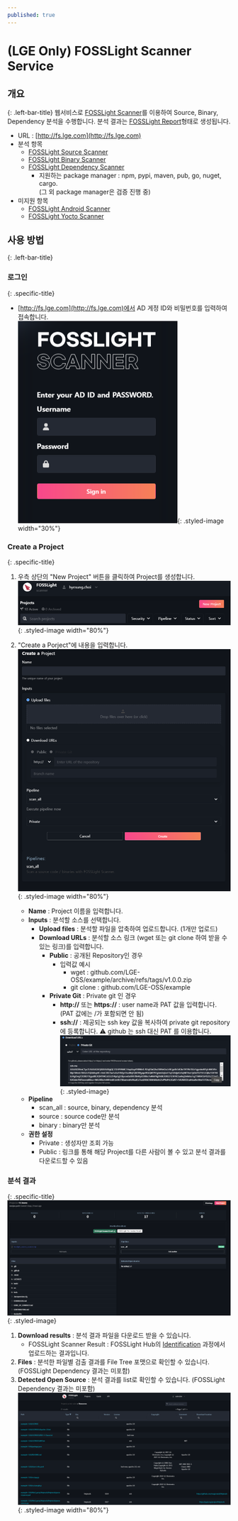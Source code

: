 ```yaml
---
published: true
---
```


# (LGE Only) FOSSLight Scanner Service 

## 개요
{: .left-bar-title}
웹서비스로 [FOSSLight Scanner](https://fosslight.org/fosslight-guide/scanner/)를 이용하여 Source, Binary, Dependency 분석을 수행합니다. 분석 결과는 [FOSSLight Report](https://fosslight.org/hub-guide/learn/2_fosslight_report.html)형태로 생성됩니다.    
- URL : [http://fs.lge.com](http://fs.lge.com)
- 분석 항목 
    - [FOSSLight Source Scanner](https://fosslight.org/fosslight-guide/scanner/2_source.html)
    - [FOSSLight Binary Scanner](https://fosslight.org/fosslight-guide/scanner/4_binary.html)
    - [FOSSLight Dependency Scanner](https://4000-hyesung-choi-fosslightorg.bee0.lge.com/scanner/3_dependency.html)
        - 지원하는 package manager : npm, pypi, maven, pub, go, nuget, cargo.  
          (그 외 package manager은 검증 진행 중)  
- 미지원 항목
    - [FOSSLight Android Scanner](https://4000-hyesung-choi-fosslightorg.bee0.lge.com/scanner/6_android.html)
    - [FOSSLight Yocto Scanner](https://4000-hyesung-choi-fosslightorg.bee0.lge.com/scanner/5_yocto.html)


## 사용 방법
{: .left-bar-title}

### 로그인
{: .specific-title}
- [http://fs.lge.com](http://fs.lge.com)에서 AD 게정 ID와 비밀번호를 입력하여 접속합니다.<br>
![log-in](images/7_fl_ss_login.png){: .styled-image width="30%"}  

### Create a Project 
{: .specific-title} 
1. 우측 상단의 "New Project" 버튼을 클릭하여 Project를 생성합니다. 
![New Project](images/7_fl_ss_newproject.png){: .styled-image width="80%"}  

2. "Create a Porject"에 내용을 입력합니다. 
![Creat a Project](images/7_fl_ss_create_project.png){: .styled-image width="80%"}
    - **Name** : Project 이름을 입력합니다.
    - **Inputs** : 분석할 소스를 선택합니다.
        - **Upload files** : 분석할 파일을 압축하여 업로드합니다. (1개만 업로드)
        - **Download URLs** : 분석할 소스 링크 (wget 또는 git clone 하여 받을 수 있는 링크)를 입력합니다.
            - **Public** : 공개된 Repository인 경우 
                - 입력값 예시
                    - wget : github.com/LGE-OSS/example/archive/refs/tags/v1.0.0.zip
                    - git clone : github.com/LGE-OSS/example
            - **Private Git** : Private git 인 경우
                - **http://** 또는 **https://** : user name과 PAT 값을 입력합니다. (PAT 값에는 /가 포함되면 안 됨)
                - **ssh://** : 제공되는 ssh key 값을 복사하여 private git repository에 등록합니다. ⚠️ github 는 ssh 대신 PAT 를 이용합니다.  
                ![ssh](images/7_fl_ss_ssh.png){: .styled-image}  
    - **Pipeline**
        - scan_all : source, binary, dependency 분석
        - source : source code만 분석 
        - binary : binary만 분석   
    - **권한 설정**
        - Private : 생성자만 조회 가능
        - Public : 링크를 통해 해당 Project를 다른 사람이 볼 수 있고 분석 결과를 다운로드할 수 있음 


### 분석 결과
{: .specific-title} 
![analysis_result](images/7_fl_ss_analysis_result.png){: .styled-image}
1. **Download results** : 분석 결과 파일을 다운로드 받을 수 있습니다.
    - FOSSLight Scanner Result : FOSSLight Hub의 [Identification](https://fosslight.org/hub-guide/tutorial/1_project/2_Identification/) 과정에서 업로드하는 결과입니다.
2. **Files** : 분석한 파일별 검출 결과를 File Tree 포맷으로 확인할 수 있습니다. (FOSSLight Dependency 결과는 미포함)
3. **Detected Open Source** : 분석 결과를 list로 확인할 수 있습니다.  (FOSSLight Dependency 결과는 미포함)  
![detected_opensource](images/7_fl_ss_detected_opensource.png){: .styled-image width="80%"}  
